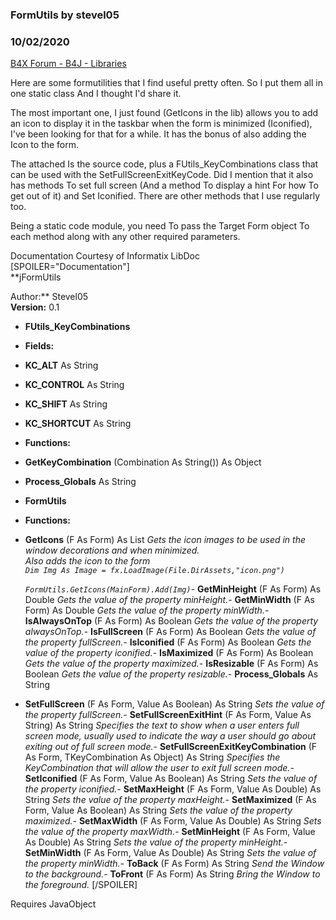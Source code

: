 ### FormUtils by stevel05
### 10/02/2020
[B4X Forum - B4J - Libraries](https://www.b4x.com/android/forum/threads/84460/)

Here are some formutilities that I find useful pretty often. So I put them all in one static class And I thought I'd share it.  
  
The most important one, I just found (GetIcons in the lib) allows you to add an icon to display it in the taskbar when the form is minimized (Iconified), I've been looking for that for a while. It has the bonus of also adding the Icon to the form.  
  
The attached Is the source code, plus a FUtils\_KeyCombinations class that can be used with the SetFullScreenExitKeyCode. Did I mention that it also has methods To set full screen (And a method To display a hint For how To get out of it) and Set Iconified. There are other methods that I use regularly too.  
  
Being a static code module, you need To pass the Target Form object To each method along with any other required parameters.  
  
Documentation Courtesy of Informatix LibDoc  
[SPOILER="Documentation"]  
**jFormUtils  
  
Author:** Stevel05  
**Version:** 0.1  

- **FUtils\_KeyCombinations**

- **Fields:**

- **KC\_ALT** As String
- **KC\_CONTROL** As String
- **KC\_SHIFT** As String
- **KC\_SHORTCUT** As String

- **Functions:**

- **GetKeyCombination** (Combination As String()) As Object
- **Process\_Globals** As String

- **FormUtils**

- **Functions:**

- **GetIcons** (F As Form) As List
*Gets the icon images to be used in the window decorations and when minimized.  
Also adds the icon to the form  
<code>Dim Img As Image = fx.LoadImage(File.DirAssets,"icon.png")  
 FormUtils.GetIcons(MainForm).Add(Img)</code>*- **GetMinHeight** (F As Form) As Double
*Gets the value of the property minHeight.*- **GetMinWidth** (F As Form) As Double
*Gets the value of the property minWidth.*- **IsAlwaysOnTop** (F As Form) As Boolean
*Gets the value of the property alwaysOnTop.*- **IsFullScreen** (F As Form) As Boolean
*Gets the value of the property fullScreen.*- **IsIconified** (F As Form) As Boolean
*Gets the value of the property iconified.*- **IsMaximized** (F As Form) As Boolean
*Gets the value of the property maximized.*- **IsResizable** (F As Form) As Boolean
*Gets the value of the property resizable.*- **Process\_Globals** As String
- **SetFullScreen** (F As Form, Value As Boolean) As String
*Sets the value of the property fullScreen.*- **SetFullScreenExitHint** (F As Form, Value As String) As String
*Specifies the text to show when a user enters full screen mode, usually used to indicate the way a user should go about exiting out of full screen mode.*- **SetFullScreenExitKeyCombination** (F As Form, TKeyCombination As Object) As String
*Specifies the KeyCombination that will allow the user to exit full screen mode.*- **SetIconified** (F As Form, Value As Boolean) As String
*Sets the value of the property iconified.*- **SetMaxHeight** (F As Form, Value As Double) As String
*Sets the value of the property maxHeight.*- **SetMaximized** (F As Form, Value As Boolean) As String
*Sets the value of the property maximized.*- **SetMaxWidth** (F As Form, Value As Double) As String
*Sets the value of the property maxWidth.*- **SetMinHeight** (F As Form, Value As Double) As String
*Sets the value of the property minHeight.*- **SetMinWidth** (F As Form, Value As Double) As String
*Sets the value of the property minWidth.*- **ToBack** (F As Form) As String
*Send the Window to the background.*- **ToFront** (F As Form) As String
*Bring the Window to the foreground.*
[/SPOILER]  
  
Requires JavaObject